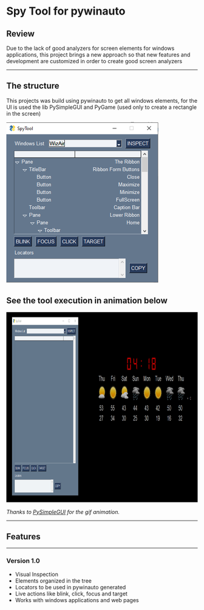 # Spy Tool for pywinauto

## Review

Due to the lack of good analyzers for screen elements for windows applications, this project brings a new approach so that new features and development are customized in order to create good screen analyzers

---

## The structure

This projects was build using pywinauto to get all windows elements, for the UI is used the lib PySimpleGUI and PyGame (used only to create a rectangle in the screen)

<img  src="media/UI.png"  width=402  height=425>

## See the tool execution in animation below

<img  src="media/example.gif" width=800  height=500>

*Thanks to [PySimpleGUI](https://github.com/PySimpleGUI) for the gif animation.*

---

## Features

---

### Version 1.0

- Visual Inspection
- Elements organized in the tree
- Locators to be used in pywinauto generated
- Live actions like blink, click, focus and target
- Works with windows applications and web pages
